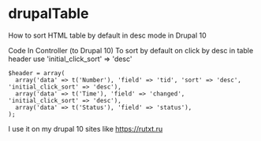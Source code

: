 # drupalTable
How to sort HTML table by default in desc mode in Drupal 10

Code In Controller (to Drupal 10)
To sort by default on click by desc in table header use 'initial_click_sort' => 'desc'

    $header = array(
      array('data' => t('Number'), 'field' => 'tid', 'sort' => 'desc', 'initial_click_sort' => 'desc'),
      array('data' => t('Time'), 'field' => 'changed', 'initial_click_sort' => 'desc'),
      array('data' => t('Status'), 'field' => 'status'),
    );

I use it on my drupal 10 sites like https://rutxt.ru

